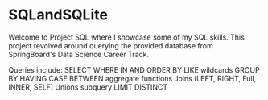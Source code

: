 # SQLandSQLite

Welcome to Project SQL where I showcase some of my SQL skills. This project revolved around querying the provided database from SpringBoard's Data Science Career Track.

Queries include:
  SELECT
  WHERE
  IN
  AND
  ORDER BY
  LIKE
  wildcards
  GROUP BY
  HAVING
  CASE
  BETWEEN
  aggregate functions
  Joins (LEFT, RIGHT, Full, INNER, SELF)
  Unions
  subquery
  LIMIT
  DISTINCT
  
  
